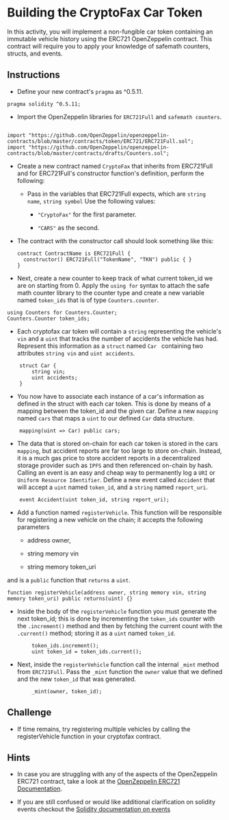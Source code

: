 # Building the CryptoFax Car Token

In this activity, you will implement a non-fungible car token containing an immutable vehicle history using the ERC721 OpenZeppelin contract. This contract will require you to apply your knowledge of safemath counters, structs, and events.

## Instructions

* Define your new contract's  `pragma` as ^0.5.11.

```solidity
pragma solidity ^0.5.11;
```

* Import the OpenZeppelin libraries for `ERC721Full` and `safemath counters`.

```solidity

import "https://github.com/OpenZeppelin/openzeppelin-contracts/blob/master/contracts/token/ERC721/ERC721Full.sol";
import "https://github.com/OpenZeppelin/openzeppelin-contracts/blob/master/contracts/drafts/Counters.sol";

```

* Create a new contract named `CryptoFax` that inherits from ERC721Full and for ERC721Full's constructor function's definition, perform the following:

  * Pass in the variables that ERC721Full expects, which are `string name`, `string symbol` Use the following values:

    * `"CryptoFax"` for the first parameter.

    * `"CARS"` as the second.

* The contract with the constructor call should look something like this:

  ```solidity
  contract ContractName is ERC721Full {
    constructor() ERC721Full("TokenName", "TKN") public { }
  }
  ```

* Next, create a new counter to keep track of what current token_id we are on starting from 0. Apply the `using for` syntax to attach the safe math counter library to the counter type and create a new variable named `token_ids` that is of type `Counters.counter`.

```solidity
using Counters for Counters.Counter;
Counters.Counter token_ids;
```

* Each cryptofax car token will contain a `string` representing the vehicle's `vin` and a `uint` that tracks the number of accidents the vehicle has had. Represent this information as a `struct` named `Car ` containing two attributes `string vin` and `uint accidents`.

```solidity
    struct Car {
        string vin;
        uint accidents;
    }
```

* You now have to associate each instance of a car's information as defined in the struct with each car token. This is done by means of a mapping between the token_id and the given car. Define a new `mapping` named `cars` that maps a `uint` to our defined `Car` data structure.

```solidity
    mapping(uint => Car) public cars;
```

* The data that is stored on-chain for each car token is stored in the cars `mapping`, but accident reports are far too large to store on-chain.  Instead, it is a much gas price to store accident reports in a decentralized storage provider such as `IPFS` and then referenced on-chain by hash. Calling an event is an easy and cheap way to permanently log a `URI` or `Uniform Resource Identifier`. Define a new event called `Accident` that will accept a `uint` named `token_id`, and a `string` named  `report_uri`.

```solidity
    event Accident(uint token_id, string report_uri);
```

* Add a function named `registerVehicle`. This function will be responsible for registering a new vehicle on the chain; it accepts the following parameters

  * address owner,

  * string memory vin

  * string memory token_uri

and is a `public` function that `returns` a `uint`.

```solidity
function registerVehicle(address owner, string memory vin, string memory token_uri) public returns(uint) {}
```

* Inside the body of the `registerVehicle` function you must generate the next token_id; this is done by incrementing the `token_ids` counter with the `.increment()` method and then by fetching the current count with the `.current()` method; storing it as a `uint` named `token_id`.

```solidity
        token_ids.increment();
        uint token_id = token_ids.current();
```

* Next, inside the `registerVehicle` function call the internal `_mint` method from `ERC721Full`. Pass the `_mint` function the `owner` value that we defined and the new `token_id` that was generated.

```solidity
        _mint(owner, token_id);
```

## Challenge

* If time remains, try registering multiple vehicles by calling the registerVehicle function in your cryptofax contract.

## Hints

* In case you are struggling with any of the aspects of the OpenZeppelin ERC721 contract, take a look at the [OpenZeppelin ERC721 Documentation](https://docs.openzeppelin.com/contracts/2.x/api/token/erc721).

* If you are still confused or would like additional clarification on solidity events checkout the [Solidity documentation on events](https://solidity.readthedocs.io/en/v0.5.3/contracts.html#events)

